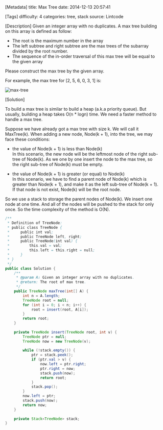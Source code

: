 [Metadata]
title: Max Tree
date: 2014-12-13 20:57:41 

[Tags]
difficulty: 4
categories: tree, stack
source: Lintcode

[Description]
Given an integer array with no duplicates. A max tree building on this array is defined as follow:

* The root is the maximum number in the array
* The left subtree and right subtree are the max trees of the subarray divided by the root number.
* The sequence of the in-order traversal of this max tree will be equal to the given array

Please construct the max tree by the given array.

For example, the max tree for [2, 5, 6, 0, 3, 1] is:

![max-tree](http://wizmann-pic.qiniudn.com/b53706e9543002d016a392a55fcc01c1)

[Solution]

To build a max tree is similar to build a heap (a.k.a priority queue). But usually, building a heap takes O(n * logn) time. We need a faster method to handle a max tree.

Suppose we have already got a max tree with size k. We will call it MaxTree(k). When adding a new node, Node(k + 1), into the tree, we may face these conditions:

* the value of Node(k + 1) is less than Node(k)    
In this scenario, the new node will be the leftmost node of the right sub-tree of Node(k). As we one by one insert the node to the max tree, so the right sub-tree of Node(k) must be empty.

* the value of Node(k + 1) is greater (or equal) to Node(k)      
In this scenario, we have to find a parent node of Node(k) which is greater than Node(k + 1), and make it as the left sub-tree of Node(k + 1). If that node is not exist, Node(k) will be the root node.

So we use a stack to storage the parent nodes of Node(k). We insert one node at one time. And all of the nodes will be pushed to the stack for only once. So the time complexity of the method is O(N).

```java
/**
 * Definition of TreeNode:
 * public class TreeNode {
 *     public int val;
 *     public TreeNode left, right;
 *     public TreeNode(int val) {
 *         this.val = val;
 *         this.left = this.right = null;
 *     }
 * }
 */
public class Solution {
    /**
     * @param A: Given an integer array with no duplicates.
     * @return: The root of max tree.
     */
    public TreeNode maxTree(int[] A) {
        int n = A.length;
        TreeNode root = null;
        for (int i = 0; i < n; i++) {
            root = insert(root, A[i]);
        }
        return root;
    }
    
    private TreeNode insert(TreeNode root, int v) {
        TreeNode ptr = null;
        TreeNode now = new TreeNode(v);
        
        while (!stack.empty()) {
            ptr = stack.peek();
            if (ptr.val > v) {
                now.left = ptr.right;
                ptr.right = now;
                stack.push(now);
                return root;
            }
            stack.pop();
        }
        now.left = ptr;
        stack.push(now);
        return now;
    }
    
    private Stack<TreeNode> stack;
}


```
